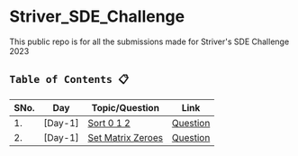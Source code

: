 # Striver_SDE_Challenge
This public repo is for all the submissions made for Striver's SDE Challenge 2023 


## `Table of Contents 📋`
| SNo. | **Day** | **Topic/Question** | **Link**
| ---  | ---------    | ---------  | ---------
| 1.   | [Day-1] | [Sort 0 1 2](Day1/Sort012.py) | [Question](https://www.codingninjas.com/codestudio/problems/sort-0-1-2_631055)
| 2.   | [Day-1] | [Set Matrix Zeroes](Day1/SetMatrixZeroes.py) | [Question](https://www.codingninjas.com/codestudio/problems/set-matrix-zeros_3846774)
